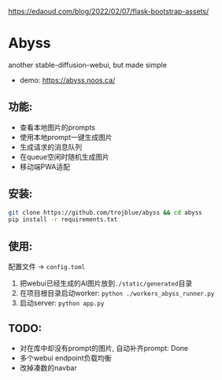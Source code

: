 https://edaoud.com/blog/2022/02/07/flask-bootstrap-assets/

# Abyss

another stable-diffusion-webui, but made simple
- demo: https://abyss.noos.ca/


## 功能:
- 查看本地图片的prompts
- 使用本地prompt一键生成图片
- 生成请求的消息队列
- 在queue空闲时随机生成图片
- 移动端PWA适配


## 安装:
```bash
git clone https://github.com/trojblue/abyss && cd abyss
pip install -r requirements.txt
```

## 使用:
配置文件 → `config.toml`
1. 把webui已经生成的AI图片放到`./static/generated`目录
2. 在项目根目录启动worker: `python ./workers_abyss_runner.py`
3. 启动server: `python app.py`


## TODO:
- 对在库中却没有prompt的图片, 自动补齐prompt: Done
- 多个webui endpoint负载均衡
- 改掉凑数的navbar
